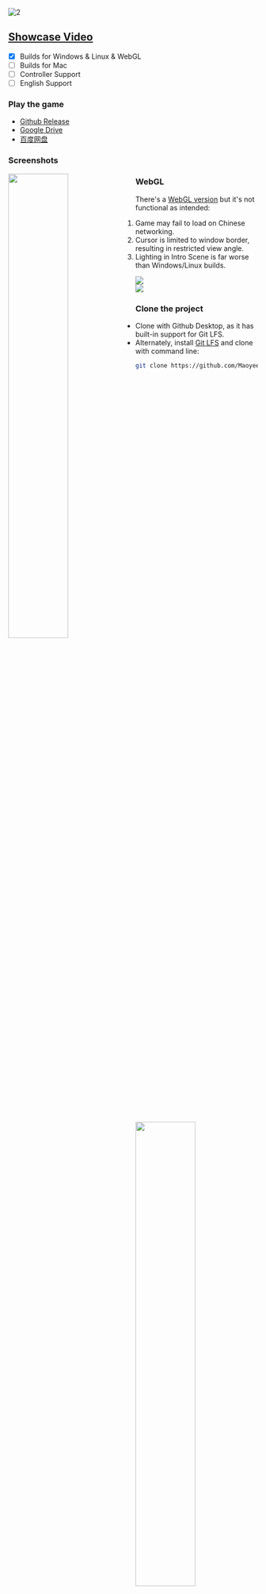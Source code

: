 ![2](https://user-images.githubusercontent.com/100255436/211665714-782d981d-e8de-427d-bcbd-99a86bac1a81.jpg)
## [Showcase Video](https://www.bilibili.com/video/BV1vD4y1p7cu)
- [x]  Builds for Windows & Linux & WebGL
- [ ]  Builds for Mac
- [ ]  Controller Support
- [ ]  English Support

### Play the game
- [Github Release](https://github.com/Maoyeedy/Qiyu_UnityProject/releases)
- [Google Drive](https://drive.google.com/drive/folders/1_oDC0mpXIAc013O8Lg83KPEgBYd-f68W?usp=share_link)
- [百度网盘](https://pan.baidu.com/s/1jNLDf6HgLhMtJjXes-VFRQ?pwd=2auj)

### Screenshots
<div style="width:100%">
  <img src="https://s2.loli.net/2023/01/11/lRDscAX735EfQ6h.jpg" style="width:49%;float:left; margin-right:2%">
  <img src="https://s2.loli.net/2023/01/11/WCPDGzETcSqs26f.jpg" style="width:49%;float:right; margin-left:2%">
</div>
<div style="width:100%">
  <img src="https://s2.loli.net/2023/01/11/UFVexGzcwSmIvO8.jpg" style="width:49%;float:left; margin-right:2%">
  <img src="https://s2.loli.net/2023/01/11/KCVkytN7aqeGp4w.jpg" style="width:49%;float:right; margin-left:2%">
</div>
<div style="width:100%">
  <img src="https://s2.loli.net/2023/01/11/VrqDxtm9ylhvXdb.jpg" style="width:49%;float:left; margin-right:2%">
  <img src="https://s2.loli.net/2023/01/11/CBmMVpFIa3v1KyA.jpg" style="width:49%;float:right; margin-left:2%">
</div>

### WebGL
There's a [WebGL version](https://play.unity.com/mg/other/webgl-builds-295530) but it's not functional as intended:
1. Game may fail to load on Chinese networking.
2. Cursor is limited to window border, resulting in restricted view angle.
3. Lighting in Intro Scene is far worse than Windows/Linux builds.

<div style="width:100%">
  <img src="https://s2.loli.net/2023/01/12/eELRgHvKJ4wlDWi.jpg">
</div>
<div style="width:100%">
  <img src="https://s2.loli.net/2023/01/12/6vPGtyRx87K5zUo.jpg">
</div>

### Clone the project
- Clone with Github Desktop, as it has built-in support for Git LFS.
- Alternately, install [Git LFS](https://git-lfs.com/) and clone with command line:
```bash
git clone https://github.com/Maoyeedy/Qiyu_UnityProject.git
```
